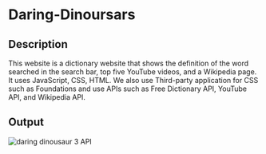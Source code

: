 # Daring-Dinoursars
## Description
This website is a dictionary website that shows the definition of the word searched in the search bar, top five YouTube videos, and a Wikipedia page. It uses JavaScript, CSS, HTML. We also use Third-party application for CSS such as Foundations and use APIs such as Free Dictionary API, YouTube API, and Wikipedia API. 
## Output
![daring dinousaur 3 API](https://user-images.githubusercontent.com/116526260/213339146-c3575a64-07ca-41b3-b233-2f19ed7971ba.png)
